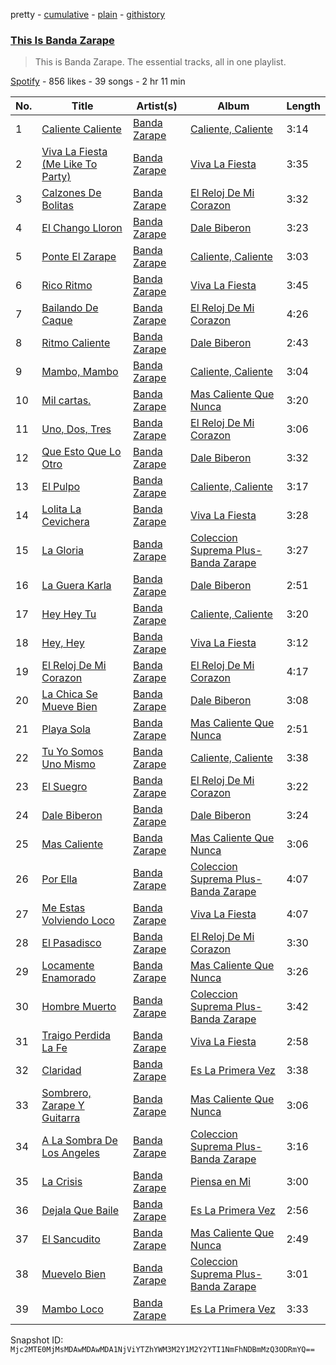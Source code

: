 pretty - [cumulative](/playlists/cumulative/37i9dQZF1DZ06evO2ejNXe.md) - [plain](/playlists/plain/37i9dQZF1DZ06evO2ejNXe) - [githistory](https://github.githistory.xyz/mackorone/spotify-playlist-archive/blob/main/playlists/plain/37i9dQZF1DZ06evO2ejNXe)

### [This Is Banda Zarape](https://open.spotify.com/playlist/37i9dQZF1DZ06evO2ejNXe)

> This is Banda Zarape\. The essential tracks, all in one playlist.

[Spotify](https://open.spotify.com/user/spotify) - 856 likes - 39 songs - 2 hr 11 min

| No. | Title | Artist(s) | Album | Length |
|---|---|---|---|---|
| 1 | [Caliente Caliente](https://open.spotify.com/track/3wERA0j49lmCJkguFtHWUJ) | [Banda Zarape](https://open.spotify.com/artist/3PjBnAFgtvoFwYuQvR2dAl) | [Caliente, Caliente](https://open.spotify.com/album/6tTgXH5EBY6FFV37ATLoUR) | 3:14 |
| 2 | [Viva La Fiesta \(Me Like To Party\)](https://open.spotify.com/track/2taVzkrj093yCYb9DecjBN) | [Banda Zarape](https://open.spotify.com/artist/3PjBnAFgtvoFwYuQvR2dAl) | [Viva La Fiesta](https://open.spotify.com/album/38Zjb3vri4oIybCMkGrEZ3) | 3:35 |
| 3 | [Calzones De Bolitas](https://open.spotify.com/track/0FpwNEP4wq4iFN3W2M5HaH) | [Banda Zarape](https://open.spotify.com/artist/3PjBnAFgtvoFwYuQvR2dAl) | [El Reloj De Mi Corazon](https://open.spotify.com/album/13BpoCwBmr3a3KrK7rV47w) | 3:32 |
| 4 | [El Chango Lloron](https://open.spotify.com/track/3wBuwyiOOn3SDWJASq4bHR) | [Banda Zarape](https://open.spotify.com/artist/3PjBnAFgtvoFwYuQvR2dAl) | [Dale Biberon](https://open.spotify.com/album/4p4HDahX3yQTShFZLQWYyA) | 3:23 |
| 5 | [Ponte El Zarape](https://open.spotify.com/track/4gZTC4RXeQMYPINO9geFta) | [Banda Zarape](https://open.spotify.com/artist/3PjBnAFgtvoFwYuQvR2dAl) | [Caliente, Caliente](https://open.spotify.com/album/6tTgXH5EBY6FFV37ATLoUR) | 3:03 |
| 6 | [Rico Ritmo](https://open.spotify.com/track/1jHMIjqGdJrWH3FrpevfUR) | [Banda Zarape](https://open.spotify.com/artist/3PjBnAFgtvoFwYuQvR2dAl) | [Viva La Fiesta](https://open.spotify.com/album/38Zjb3vri4oIybCMkGrEZ3) | 3:45 |
| 7 | [Bailando De Caque](https://open.spotify.com/track/4QXzC6m5BLszBmaj8V5ONd) | [Banda Zarape](https://open.spotify.com/artist/3PjBnAFgtvoFwYuQvR2dAl) | [El Reloj De Mi Corazon](https://open.spotify.com/album/13BpoCwBmr3a3KrK7rV47w) | 4:26 |
| 8 | [Ritmo Caliente](https://open.spotify.com/track/0JMPuoi9vvGyWrPm9f8j3V) | [Banda Zarape](https://open.spotify.com/artist/3PjBnAFgtvoFwYuQvR2dAl) | [Dale Biberon](https://open.spotify.com/album/4p4HDahX3yQTShFZLQWYyA) | 2:43 |
| 9 | [Mambo, Mambo](https://open.spotify.com/track/1lfsFtXEM1TSYTja0WCo7C) | [Banda Zarape](https://open.spotify.com/artist/3PjBnAFgtvoFwYuQvR2dAl) | [Caliente, Caliente](https://open.spotify.com/album/6tTgXH5EBY6FFV37ATLoUR) | 3:04 |
| 10 | [Mil cartas.](https://open.spotify.com/track/3DCS7PRExYp8s1xPD2GdwD) | [Banda Zarape](https://open.spotify.com/artist/3PjBnAFgtvoFwYuQvR2dAl) | [Mas Caliente Que Nunca](https://open.spotify.com/album/4YY08aSRh8vqYCZDJheZdO) | 3:20 |
| 11 | [Uno, Dos, Tres](https://open.spotify.com/track/1ssU56tFNBKznd8GYQ9UUT) | [Banda Zarape](https://open.spotify.com/artist/3PjBnAFgtvoFwYuQvR2dAl) | [El Reloj De Mi Corazon](https://open.spotify.com/album/13BpoCwBmr3a3KrK7rV47w) | 3:06 |
| 12 | [Que Esto Que Lo Otro](https://open.spotify.com/track/5NwNMxpq58Sg2aKCCHJy0o) | [Banda Zarape](https://open.spotify.com/artist/3PjBnAFgtvoFwYuQvR2dAl) | [Dale Biberon](https://open.spotify.com/album/4p4HDahX3yQTShFZLQWYyA) | 3:32 |
| 13 | [El Pulpo](https://open.spotify.com/track/15xfPAgrDU5YAJL6wPzpAN) | [Banda Zarape](https://open.spotify.com/artist/3PjBnAFgtvoFwYuQvR2dAl) | [Caliente, Caliente](https://open.spotify.com/album/6tTgXH5EBY6FFV37ATLoUR) | 3:17 |
| 14 | [Lolita La Cevichera](https://open.spotify.com/track/2I16xsBvYgqVAaL4pd4Z8B) | [Banda Zarape](https://open.spotify.com/artist/3PjBnAFgtvoFwYuQvR2dAl) | [Viva La Fiesta](https://open.spotify.com/album/38Zjb3vri4oIybCMkGrEZ3) | 3:28 |
| 15 | [La Gloria](https://open.spotify.com/track/0xxWVVr3D85JT28d8YZ9gd) | [Banda Zarape](https://open.spotify.com/artist/3PjBnAFgtvoFwYuQvR2dAl) | [Coleccion Suprema Plus\- Banda Zarape](https://open.spotify.com/album/5lY9e4LJ7mOkcc62ipqIal) | 3:27 |
| 16 | [La Guera Karla](https://open.spotify.com/track/1AnMUfHLFWbM26lZWH793A) | [Banda Zarape](https://open.spotify.com/artist/3PjBnAFgtvoFwYuQvR2dAl) | [Dale Biberon](https://open.spotify.com/album/4p4HDahX3yQTShFZLQWYyA) | 2:51 |
| 17 | [Hey Hey Tu](https://open.spotify.com/track/1BgH0sooCdisYKC9om3MGD) | [Banda Zarape](https://open.spotify.com/artist/3PjBnAFgtvoFwYuQvR2dAl) | [Caliente, Caliente](https://open.spotify.com/album/6tTgXH5EBY6FFV37ATLoUR) | 3:20 |
| 18 | [Hey, Hey](https://open.spotify.com/track/6jaJ4Rc02uvDro3nel8FHm) | [Banda Zarape](https://open.spotify.com/artist/3PjBnAFgtvoFwYuQvR2dAl) | [Viva La Fiesta](https://open.spotify.com/album/38Zjb3vri4oIybCMkGrEZ3) | 3:12 |
| 19 | [El Reloj De Mi Corazon](https://open.spotify.com/track/32a7j5CRWr8Yno9aHhU1qn) | [Banda Zarape](https://open.spotify.com/artist/3PjBnAFgtvoFwYuQvR2dAl) | [El Reloj De Mi Corazon](https://open.spotify.com/album/13BpoCwBmr3a3KrK7rV47w) | 4:17 |
| 20 | [La Chica Se Mueve Bien](https://open.spotify.com/track/73g8SmEP2ACdxwzdJVLYwA) | [Banda Zarape](https://open.spotify.com/artist/3PjBnAFgtvoFwYuQvR2dAl) | [Dale Biberon](https://open.spotify.com/album/4p4HDahX3yQTShFZLQWYyA) | 3:08 |
| 21 | [Playa Sola](https://open.spotify.com/track/1W5WhsRv84GU35tyGx1vUL) | [Banda Zarape](https://open.spotify.com/artist/3PjBnAFgtvoFwYuQvR2dAl) | [Mas Caliente Que Nunca](https://open.spotify.com/album/4YY08aSRh8vqYCZDJheZdO) | 2:51 |
| 22 | [Tu Yo Somos Uno Mismo](https://open.spotify.com/track/6PbQ5NUTEwCNBpbea0N3pp) | [Banda Zarape](https://open.spotify.com/artist/3PjBnAFgtvoFwYuQvR2dAl) | [Caliente, Caliente](https://open.spotify.com/album/6tTgXH5EBY6FFV37ATLoUR) | 3:38 |
| 23 | [El Suegro](https://open.spotify.com/track/264N2LbwqrFlDrNxwB2o84) | [Banda Zarape](https://open.spotify.com/artist/3PjBnAFgtvoFwYuQvR2dAl) | [El Reloj De Mi Corazon](https://open.spotify.com/album/13BpoCwBmr3a3KrK7rV47w) | 3:22 |
| 24 | [Dale Biberon](https://open.spotify.com/track/4Ld6hcn4xMtetpzPEMD3Jt) | [Banda Zarape](https://open.spotify.com/artist/3PjBnAFgtvoFwYuQvR2dAl) | [Dale Biberon](https://open.spotify.com/album/4p4HDahX3yQTShFZLQWYyA) | 3:24 |
| 25 | [Mas Caliente](https://open.spotify.com/track/1alUoNNyA38hr8yWI8Qow2) | [Banda Zarape](https://open.spotify.com/artist/3PjBnAFgtvoFwYuQvR2dAl) | [Mas Caliente Que Nunca](https://open.spotify.com/album/4YY08aSRh8vqYCZDJheZdO) | 3:06 |
| 26 | [Por Ella](https://open.spotify.com/track/3yoRAxitLXuzk0zisgllrM) | [Banda Zarape](https://open.spotify.com/artist/3PjBnAFgtvoFwYuQvR2dAl) | [Coleccion Suprema Plus\- Banda Zarape](https://open.spotify.com/album/5lY9e4LJ7mOkcc62ipqIal) | 4:07 |
| 27 | [Me Estas Volviendo Loco](https://open.spotify.com/track/3D0dwXxPkJ19PNlMyqfyNS) | [Banda Zarape](https://open.spotify.com/artist/3PjBnAFgtvoFwYuQvR2dAl) | [Viva La Fiesta](https://open.spotify.com/album/38Zjb3vri4oIybCMkGrEZ3) | 4:07 |
| 28 | [El Pasadisco](https://open.spotify.com/track/5JkoYyOB55thgJcQicOTsm) | [Banda Zarape](https://open.spotify.com/artist/3PjBnAFgtvoFwYuQvR2dAl) | [El Reloj De Mi Corazon](https://open.spotify.com/album/13BpoCwBmr3a3KrK7rV47w) | 3:30 |
| 29 | [Locamente Enamorado](https://open.spotify.com/track/2v9gcw6iubxpwv1lWw2r3O) | [Banda Zarape](https://open.spotify.com/artist/3PjBnAFgtvoFwYuQvR2dAl) | [Mas Caliente Que Nunca](https://open.spotify.com/album/4YY08aSRh8vqYCZDJheZdO) | 3:26 |
| 30 | [Hombre Muerto](https://open.spotify.com/track/742APDKD9jvXTZ4otjooQG) | [Banda Zarape](https://open.spotify.com/artist/3PjBnAFgtvoFwYuQvR2dAl) | [Coleccion Suprema Plus\- Banda Zarape](https://open.spotify.com/album/5lY9e4LJ7mOkcc62ipqIal) | 3:42 |
| 31 | [Traigo Perdida La Fe](https://open.spotify.com/track/5TsdOfR6VDCLZojKa7GFvH) | [Banda Zarape](https://open.spotify.com/artist/3PjBnAFgtvoFwYuQvR2dAl) | [Viva La Fiesta](https://open.spotify.com/album/38Zjb3vri4oIybCMkGrEZ3) | 2:58 |
| 32 | [Claridad](https://open.spotify.com/track/7CbrBSvy75RKDVHuCmc9M6) | [Banda Zarape](https://open.spotify.com/artist/3PjBnAFgtvoFwYuQvR2dAl) | [Es La Primera Vez](https://open.spotify.com/album/1oDrAVB7a7vPeNTGiJlFHI) | 3:38 |
| 33 | [Sombrero, Zarape Y Guitarra](https://open.spotify.com/track/0edkBaaZC5FYtLiPP0Oh4X) | [Banda Zarape](https://open.spotify.com/artist/3PjBnAFgtvoFwYuQvR2dAl) | [Mas Caliente Que Nunca](https://open.spotify.com/album/4YY08aSRh8vqYCZDJheZdO) | 3:06 |
| 34 | [A La Sombra De Los Angeles](https://open.spotify.com/track/1kYXUudZoRTZyO6Rf8F7g7) | [Banda Zarape](https://open.spotify.com/artist/3PjBnAFgtvoFwYuQvR2dAl) | [Coleccion Suprema Plus\- Banda Zarape](https://open.spotify.com/album/5lY9e4LJ7mOkcc62ipqIal) | 3:16 |
| 35 | [La Crisis](https://open.spotify.com/track/6AAknfeUdGdqOVUEXtjOP7) | [Banda Zarape](https://open.spotify.com/artist/3PjBnAFgtvoFwYuQvR2dAl) | [Piensa en Mi](https://open.spotify.com/album/2ym1cAO9ECsUaqAHUkxGB4) | 3:00 |
| 36 | [Dejala Que Baile](https://open.spotify.com/track/2Le3iMPtKKmdQmbohKBwXN) | [Banda Zarape](https://open.spotify.com/artist/3PjBnAFgtvoFwYuQvR2dAl) | [Es La Primera Vez](https://open.spotify.com/album/1oDrAVB7a7vPeNTGiJlFHI) | 2:56 |
| 37 | [El Sancudito](https://open.spotify.com/track/1NnuZu2Oir0jiC0oPPbqLu) | [Banda Zarape](https://open.spotify.com/artist/3PjBnAFgtvoFwYuQvR2dAl) | [Mas Caliente Que Nunca](https://open.spotify.com/album/4YY08aSRh8vqYCZDJheZdO) | 2:49 |
| 38 | [Muevelo Bien](https://open.spotify.com/track/2pI4bZrrzlTWT8Xze5IDWD) | [Banda Zarape](https://open.spotify.com/artist/3PjBnAFgtvoFwYuQvR2dAl) | [Coleccion Suprema Plus\- Banda Zarape](https://open.spotify.com/album/5lY9e4LJ7mOkcc62ipqIal) | 3:01 |
| 39 | [Mambo Loco](https://open.spotify.com/track/2NltL5XwtIbMz9OL5acWcY) | [Banda Zarape](https://open.spotify.com/artist/3PjBnAFgtvoFwYuQvR2dAl) | [Es La Primera Vez](https://open.spotify.com/album/1oDrAVB7a7vPeNTGiJlFHI) | 3:33 |

Snapshot ID: `Mjc2MTE0MjMsMDAwMDAwMDA1NjViYTZhYWM3M2Y1M2Y2YTI1NmFhNDBmMzQ3ODRmYQ==`
